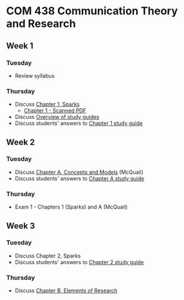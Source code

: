 # COM 438 Communication Theory and Research
## Week 1
### Tuesday
* Review syllabus
### Thursday
* Discuss [Chapter 1, Sparks](https://books.google.com/books?id=vRSdBQAAQBAJ&lpg=PP1&pg=PA1#v=onepage&q&f=false)
  * [Chapter 1 - Scanned PDF](https://www.dropbox.com/s/zdudjddhq09wip0/Chapter%201%2C%20Sparks.pdf?dl=0)
* Discuss [Overview of study guides](Study%20Guides/README.md)
* Discuss students' answers to [Chapter 1 study guide](Study%20Guides/Chapter%201%2C%20Sparks.md)
## Week 2
### Tuesday
* Discuss [Chapter A, Concepts and Models](https://www.dropbox.com/s/27ak7twh3d4mzcv/Ch%20A%20-%20Concepts%20and%20Models.pdf?dl=0) (McQuail)
* Discuss students' answers to [Chapter A study guide](Study%20Guides/Chapter%20A.md)
### Thursday
* Exam 1 - Chapters 1 (Sparks) and A (McQuail)
## Week 3
### Tuesday
* Discuss Chapter 2, Sparks
* Discuss students' answers to [Chapter 2 study guide](Study%20Guides/Chapter%202%2C%20Sparks.md)
### Thursday
* Discuss [Chapter B, Elements of Research](https://www.dropbox.com/s/76epudd3v491jid/Ch%20B%2C%20Wimmer%20and%20Dominick.pdf?dl=1)
